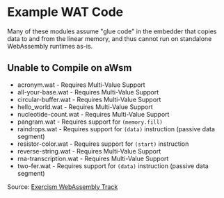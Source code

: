 # Example WAT Code

Many of these modules assume "glue code" in the embedder that copies data to and from the linear memory, and thus cannot run on standalone WebAssembly runtimes as-is.

## Unable to Compile on aWsm
- acronym.wat - Requires Multi-Value Support
- all-your-base.wat - Requires Multi-Value Support
- circular-buffer.wat - Requires Multi-Value Support
- hello_world.wat - Requires Multi-Value Support
- nucleotide-count.wat - Requires Multi-Value Support
- pangram.wat - Requires support for `(memory.fill)`
- raindrops.wat - Requires support for `(data)` instruction (passive data segment)
- resistor-color.wat - Requires support for `(start)` instruction
- reverse-string.wat - Requires Multi-Value Support
- rna-transcription.wat - Requires Multi-Value Support
- two-fer.wat - Requires support for `(data)` instruction (passive data segment)

Source: [Exercism WebAssembly Track](https://exercism.org/tracks/wasm)
